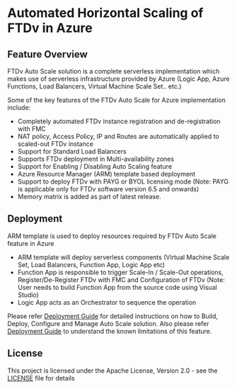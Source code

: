 # Automated Horizontal Scaling of FTDv in Azure

## Feature Overview

FTDv Auto Scale solution is a complete serverless implementation which makes use of serverless
infrastructure provided by Azure (Logic App, Azure Functions, Load Balancers, Virtual Machine Scale Set.. etc.)

Some of the key features of the FTDv Auto Scale for Azure implementation include:
*	Completely automated FTDv instance registration and de-registration with FMC
*	NAT policy, Access Policy, IP and Routes are automatically applied to scaled-out FTDv instance
*	Support for Standard Load Balancers
*	Supports FTDv deployment in Multi-availability zones
*	Support for Enabling / Disabling Auto Scaling feature
*	Azure Resource Manager (ARM) template based deployment 
*	Support to deploy FTDv with PAYG or BYOL licensing mode 
   (Note: PAYG is applicable only for FTDv software version 6.5 and onwards)
*   Memory matrix is added as part of latest release.

## Deployment

ARM template is used to deploy resources required by FTDv Auto Scale feature in Azure

*  ARM template will deploy serverless components (Virtual Machine Scale Set, Load Balancers, Function App, Logic App etc)
*  Function App is responsible to trigger Scale-In / Scale-Out operations, Register/De-Register FTDv with FMC and Configuration of FTDv
   (Note: User needs to build Function App from the source code using Visual Studio)
*  Logic App acts as an Orchestrator to sequence the operation

Please refer [Deployment Guide](./ftdv-azure-autoscale-v67.pdf) for detailed instructions on how to Build, Deploy, Configure and Manage Auto Scale solution. 
Also please refer [Deployment Guide](./ftdv-azure-autoscale-v67.pdf) to understand the known limitations of this feature.

## License

This project is licensed under the Apache License, Version 2.0 - see the [LICENSE](../../../LICENSE) file for details